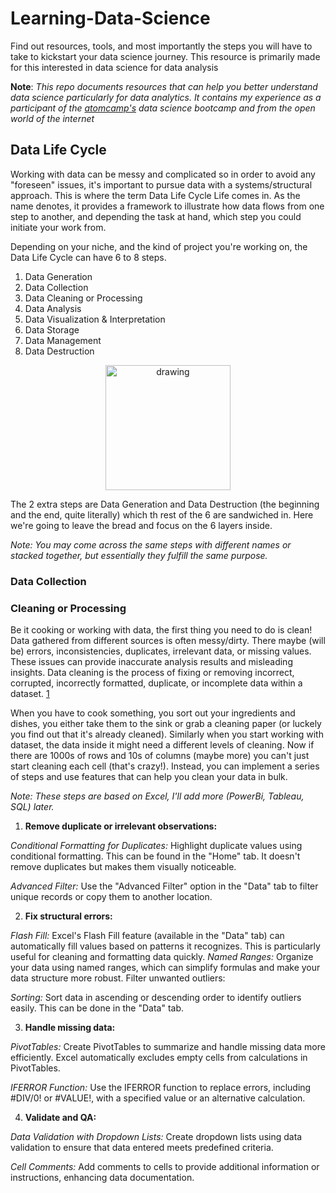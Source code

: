 # Learning-Data-Science
Find out resources, tools, and most importantly the steps you will have to take to kickstart your data science journey. This resource is primarily made for this interested in data science for data analysis

**Note**: _This repo documents resources that can help you better understand data science particularly for data analytics. It contains my experience as a participant of the [atomcamp's](https://www.atomcamp.com/dsbootcamp/) data science bootcamp and from the open world of the internet_

## Data Life Cycle ##
Working with data can be messy and complicated so in order to avoid any "foreseen" issues, it's important to pursue data with a systems/structural approach. This is where the term Data Life Cycle Life comes in. As the name denotes, it provides a framework to illustrate how data flows from one step to another, and depending the task at hand, which step you could initiate your work from.

Depending on your niche, and the kind of project you're working on, the Data Life Cycle can have 6 to 8 steps.

1. Data Generation
2. Data Collection
3. Data Cleaning or Processing
4. Data Analysis
5. Data Visualization & Interpretation
6. Data Storage
7. Data Management
8. Data Destruction

<p align="center">
  <img src="https://online.hbs.edu/PublishingImages/HBS_Steps_in_the_Data_Life_Cycle_Chart_V2_2.jpg" alt="drawing" width="200"/>
</p>

The 2 extra steps are Data Generation and Data Destruction (the beginning and the end, quite literally) which th rest of the 6 are sandwiched in. Here we're going to leave the bread and focus on the 6 layers inside.

_Note: You may come across the same steps with different names or stacked together, but essentially they fulfill the same purpose._

### Data Collection ###

### Cleaning or Processing ###
Be it cooking or working with data, the first thing you need to do is clean!
Data gathered from different sources is often messy/dirty. There maybe (will be) errors, inconsistencies, duplicates, irrelevant data, or missing values. These issues can provide inaccurate analysis results and misleading insights. Data cleaning is the process of fixing or removing incorrect, corrupted, incorrectly formatted, duplicate, or incomplete data within a dataset. [1](https://www.tableau.com/learn/articles/what-is-data-cleaning)

When you have to cook something, you sort out your ingredients and dishes, you either take them to the sink or grab a cleaning paper (or luckely you find out that it's already cleaned). Similarly when you start working with dataset, the data inside it might need a different levels of cleaning. Now if there are 1000s of rows and 10s of columns (maybe more) you can't just start cleaning each cell (that's crazy!). Instead, you can implement a series of steps and use features that can help you clean your data in bulk. 

_Note: These steps are based on Excel, I'll add more (PowerBi, Tableau, SQL) later._

1. **Remove duplicate or irrelevant observations:**

_Conditional Formatting for Duplicates:_ Highlight duplicate values using conditional formatting. This can be found in the "Home" tab. It doesn't remove duplicates but makes them visually noticeable.

_Advanced Filter:_ Use the "Advanced Filter" option in the "Data" tab to filter unique records or copy them to another location.

2. **Fix structural errors:**

_Flash Fill:_ Excel's Flash Fill feature (available in the "Data" tab) can automatically fill values based on patterns it recognizes. This is particularly useful for cleaning and formatting data quickly.
_Named Ranges:_ Organize your data using named ranges, which can simplify formulas and make your data structure more robust.
Filter unwanted outliers:

_Sorting:_ Sort data in ascending or descending order to identify outliers easily. This can be done in the "Data" tab.

3. **Handle missing data:**
 
_PivotTables:_ Create PivotTables to summarize and handle missing data more efficiently. Excel automatically excludes empty cells from calculations in PivotTables.

_IFERROR Function:_ Use the IFERROR function to replace errors, including #DIV/0! or #VALUE!, with a specified value or an alternative calculation.

4. **Validate and QA:**

_Data Validation with Dropdown Lists:_ Create dropdown lists using data validation to ensure that data entered meets predefined criteria.

_Cell Comments:_ Add comments to cells to provide additional information or instructions, enhancing data documentation.
